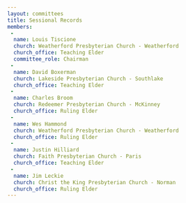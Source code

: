 ```yaml
---
layout: committees
title: Sessional Records
members:
 -
  name: Louis Tiscione
  church: Weatherford Presbyterian Church - Weatherford
  church_office: Teaching Elder
  committee_role: Chairman  
 -
  name: David Boxerman
  church: Lakeside Presbyterian Church - Southlake
  church_office: Teaching Elder
 -
  name: Charles Broom
  church: Redeemer Presbyterian Church - McKinney
  church_office: Ruling Elder
 -
  name: Wes Hammond
  church: Weatherford Presbyterian Church - Weatherford
  church_office: Ruling Elder
 -
  name: Justin Hilliard
  church: Faith Presbyterian Church - Paris
  church_office: Teaching Elder
 -
  name: Jim Leckie
  church: Christ the King Presbyterian Church - Norman
  church_office: Ruling Elder
---
```

